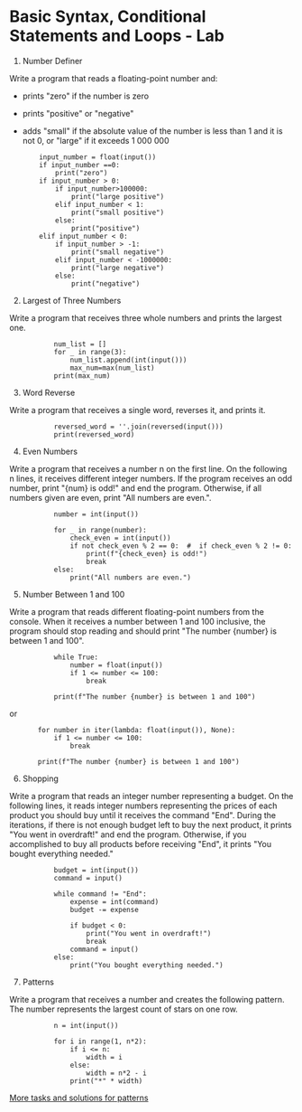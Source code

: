 # Basic Syntax, Conditional Statements and Loops - Lab
1. Number Definer

Write a program that reads a floating-point number and:
*	prints "zero" if the number is zero
*	prints "positive" or "negative"
  *	adds "small" if the absolute value of the number is less than 1 and it is not 0, or "large" if it exceeds
    1 000 000

            input_number = float(input())
            if input_number ==0:
                print("zero")
            if input_number > 0:
                if input_number>100000:
                    print("large positive")
                elif input_number < 1:
                    print("small positive")
                else:
                    print("positive")
            elif input_number < 0:
                if input_number > -1:
                    print("small negative")
                elif input_number < -1000000:
                    print("large negative")
                else:
                    print("negative")


2.	Largest of Three Numbers

Write a program that receives three whole numbers and prints the largest one.


               num_list = []
               for _ in range(3):
                   num_list.append(int(input()))
                   max_num=max(num_list)
               print(max_num)


3.	Word Reverse

Write a program that receives a single word, reverses it, and prints it.


               reversed_word = ''.join(reversed(input()))
               print(reversed_word)


4.	Even Numbers

Write a program that receives a number n on the first line. On the following n lines, 
it receives different integer numbers. If the program receives an odd number, 
print "{num} is odd!" and end the program. Otherwise, if all numbers given are even, print "All numbers are even.".


               number = int(input())
               
               for _ in range(number):
                   check_even = int(input())
                   if not check_even % 2 == 0:  #  if check_even % 2 != 0:
                       print(f"{check_even} is odd!")
                       break
               else:
                   print("All numbers are even.")


5.	Number Between 1 and 100

Write a program that reads different floating-point numbers from the console. 
When it receives a number between 1 and 100 inclusive, the program should stop reading and 
should print "The number {number} is between 1 and 100".


               while True:
                   number = float(input())
                   if 1 <= number <= 100:
                       break
               
               print(f"The number {number} is between 1 and 100")


or


           for number in iter(lambda: float(input()), None):
               if 1 <= number <= 100:
                   break
           
           print(f"The number {number} is between 1 and 100")


6.	Shopping

Write a program that reads an integer number representing a budget. 
On the following lines, it reads integer numbers representing the prices of each product 
you should buy until it receives the command "End".
During the iterations, if there is not enough budget left to buy the next product, 
it prints "You went in overdraft!" and end the program.
Otherwise, if you accomplished to buy all products before receiving "End", it prints "You bought everything needed."


               budget = int(input())
               command = input()
               
               while command != "End":
                   expense = int(command)
                   budget -= expense
               
                   if budget < 0:
                       print("You went in overdraft!")
                       break
                   command = input()
               else:
                   print("You bought everything needed.")


7.	Patterns

Write a program that receives a number and creates the following pattern. The number represents the largest count of stars on one row.


               n = int(input())
               
               for i in range(1, n*2):
                   if i <= n:
                       width = i
                   else:
                       width = n*2 - i
                   print("*" * width)


[More tasks and solutions for patterns](patterns.md)